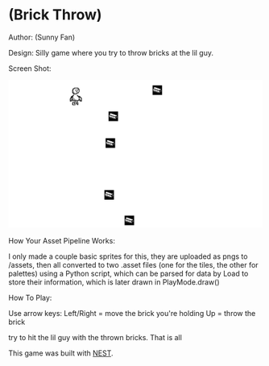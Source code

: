 # (Brick Throw)

Author: (Sunny Fan)

Design: Silly game where you try to throw bricks at the lil guy.

Screen Shot:

![Screen Shot](screenshot.png)

How Your Asset Pipeline Works:

I only made a couple basic sprites for this, they are uploaded as pngs to /assets, then all converted to two .asset
files (one for the tiles, the other for palettes) using a Python script, which can be parsed for data by Load to store 
their information, which is later drawn in PlayMode.draw()

How To Play:

Use arrow keys:
Left/Right = move the brick you're holding
Up = throw the brick

try to hit the lil guy with the thrown bricks. That is all

This game was built with [NEST](NEST.md).

